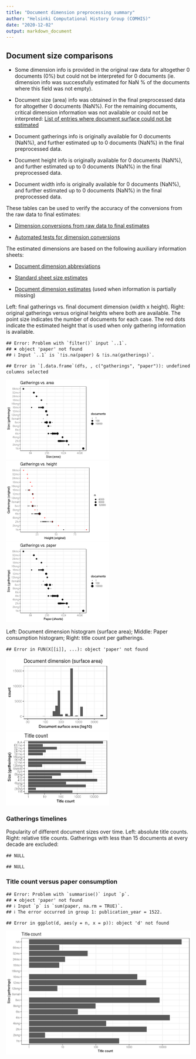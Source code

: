 ```yaml
---
title: "Document dimension preprocessing summary"
author: "Helsinki Computational History Group (COMHIS)"
date: "2020-12-02"
output: markdown_document
---
```




## Document size comparisons

  * Some dimension info is provided in the original raw data for altogether 0 documents (0%) but could not be interpreted for 0 documents (ie. dimension info was successfully estimated for NaN % of the documents where this field was not empty).

  * Document size (area) info was obtained in the final preprocessed data for altogether 0 documents (NaN%). For the remaining documents, critical dimension information was not available or could not be interpreted: [List of entries where document surface could not be estimated](physical_dimension_incomplete.csv)

  * Document gatherings info is originally available for 0 documents (NaN%), and further estimated up to 0 documents (NaN%) in the final preprocessed data.

  * Document height info is originally available for 0 documents (NaN%), and further estimated up to 0 documents (NaN%) in the final preprocessed data.

  * Document width info is originally available for 0 documents (NaN%), and further estimated up to 0 documents (NaN%) in the final preprocessed data.


These tables can be used to verify the accuracy of the conversions from the raw data to final estimates:

  * [Dimension conversions from raw data to final estimates](conversions_physical_dimension.csv)

  * [Automated tests for dimension conversions](https://github.com/COMHIS/bibliographica/blob/master/inst/extdata/tests_dimension_polish.csv)



The estimated dimensions are based on the following auxiliary information sheets:

  * [Document dimension abbreviations](https://github.com/COMHIS/bibliographica/blob/master/inst/extdata/document_size_abbreviations.csv)

  * [Standard sheet size estimates](https://github.com/COMHIS/bibliographica/blob/master/inst/extdata/sheetsizes.csv)

  * [Document dimension estimates](https://github.com/COMHIS/bibliographica/blob/master/inst/extdata/documentdimensions.csv) (used when information is partially missing)


  
<!--[Discarded dimension info](dimensions_discarded.csv)-->

Left: final gatherings vs. final document dimension (width x height). Right: original gatherings versus original heights where both are available. The point size indicates the number of documents for each case. The red dots indicate the estimated height that is used when only gathering information is available. 



```
## Error: Problem with `filter()` input `..1`.
## ✖ object 'paper' not found
## ℹ Input `..1` is `!is.na(paper) & !is.na(gatherings)`.
```

```
## Error in `[.data.frame`(dfs, , c("gatherings", "paper")): undefined columns selected
```

<img src="figure/dimension-summary-1.png" title="plot of chunk summary" alt="plot of chunk summary" width="280px" /><img src="figure/dimension-summary-2.png" title="plot of chunk summary" alt="plot of chunk summary" width="280px" /><img src="figure/dimension-summary-3.png" title="plot of chunk summary" alt="plot of chunk summary" width="280px" />


Left: Document dimension histogram (surface area);
Middle: Paper consumption histogram;
Right: title count per gatherings.


```
## Error in FUN(X[[i]], ...): object 'paper' not found
```

<img src="figure/dimension-sizes-1.png" title="plot of chunk sizes" alt="plot of chunk sizes" width="280px" /><img src="figure/dimension-sizes-2.png" title="plot of chunk sizes" alt="plot of chunk sizes" width="280px" />

### Gatherings timelines




Popularity of different document sizes over time. Left: absolute title counts. Right: relative title counts. Gatherings with less than 15 documents at every decade are excluded:



```
## NULL
```

```
## NULL
```


### Title count versus paper consumption




```
## Error: Problem with `summarise()` input `p`.
## ✖ object 'paper' not found
## ℹ Input `p` is `sum(paper, na.rm = TRUE)`.
## ℹ The error occurred in group 1: publication_year = 1522.
```

```
## Error in ggplot(d, aes(y = n, x = p)): object 'd' not found
```

![plot of chunk title_vs_paper](figure/dimension-title_vs_paper-1.png)

<!--


## Average document dimensions 

Here we use the original data only:

![plot of chunk avedimstime](figure/dimension-avedimstime-1.png)




Only the most frequently occurring gatherings are listed here:


Table: Average document dimensions

|gatherings.original | mean.width| median.width| mean.height| median.height|  n|
|:-------------------|----------:|------------:|-----------:|-------------:|--:|
|4to                 |        NaN|          NaN|       21.72|         21.72| 18|
|8vo                 |        NaN|          NaN|       18.83|         18.83| 12|

-->
